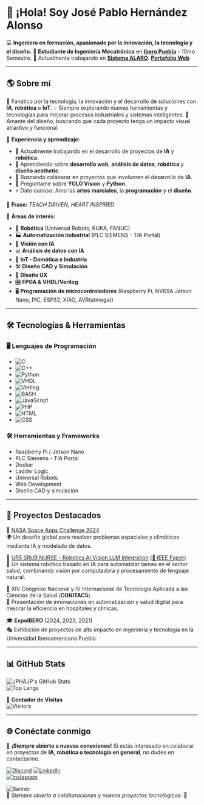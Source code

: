 # 👋 ¡Hola! Soy José Pablo Hernández Alonso

💻 **Ingeniero en formación, apasionado por la innovación, la tecnología y el diseño.**
🚀 **Estudiante de Ingeniería Mecatrónica** en [**Ibero Puebla**](https://www.iberopuebla.mx/) - 10mo Semestre.
💼 Actualmente trabajando en [**Sistema ALARO**](https://www.corporativoalaro.com/).
[**Portafolio Web**](https://jphajp.github.io/JPHAJP/)

---

## 🌎 Sobre mí
🔬 Fanático por la tecnología, la innovación y el desarrollo de soluciones con **IA**, **robótica** e **IoT**.
💡 Siempre explorando nuevas herramientas y tecnologías para mejorar procesos industriales y sistemas inteligentes.
🎨 Amante del diseño, buscando que cada proyecto tenga un impacto visual atractivo y funcional.

📍 **Experiencia y aprendizaje:**
- 🔭 Actualmente trabajando en el desarrollo de proyectos de **IA** y **robótica**.
- 🌱 Aprendiendo sobre **desarrollo web**, **análisis de datos**, **robótica** y **diseño aesthetic**.
- 👯 Buscando colaborar en proyectos que involucren el desarrollo de **IA**.
- 💬 Pregúntame sobre **YOLO Vision** y **Python**.
- ⚡ Dato curioso: Amo las **artes marciales**, la **programación** y el **diseño**.

📝 **Frase:** *TEACH DRIVEN, HEART INSPIRED*

📍 **Áreas de interés:**
- 🤖 **Robótica** (Universal Robots, KUKA, FANUC)
- 🏭 **Automatización Industrial** (PLC SIEMENS - TIA Portal)
- 🎯 **Visión con IA**
- 📊 **Análisis de datos con IA**
- 📡 **IoT - Domótica e Industria**
- 🛠️ **Diseño CAD y Simulación**
- 🎨 **Diseño UX**
- 🎛️ **FPGA & VHDL/Verilog**
- 🖥️ **Programación de microcontroladores** (Raspberry Pi, NVIDIA Jetson Nano, PIC, ESP32, XIAO, AVR(atmega))

---

## 🛠️ Tecnologías & Herramientas
### 🖥️ Lenguajes de Programación
- ![C](https://img.shields.io/badge/C-A8B9CC?style=for-the-badge&logo=c&logoColor=white)
- ![C++](https://img.shields.io/badge/C%2B%2B-00599C?style=for-the-badge&logo=c%2B%2B&logoColor=white)
- ![Python](https://img.shields.io/badge/Python-3776AB?style=for-the-badge&logo=python&logoColor=white)
- ![VHDL](https://img.shields.io/badge/VHDL-FF6600?style=for-the-badge&logo=verilog&logoColor=white)
- ![Verilog](https://img.shields.io/badge/Verilog-FF4500?style=for-the-badge&logo=verilog&logoColor=white)
- ![BASH](https://img.shields.io/badge/BASH-121011?style=for-the-badge&logo=gnu-bash&logoColor=white)
- ![JavaScript](https://img.shields.io/badge/JavaScript-F7DF1E?style=for-the-badge&logo=javascript&logoColor=black)
- ![PHP](https://img.shields.io/badge/PHP-777BB4?style=for-the-badge&logo=php&logoColor=white)
- ![HTML](https://img.shields.io/badge/HTML5-E34F26?style=for-the-badge&logo=html5&logoColor=white)
- ![CSS](https://img.shields.io/badge/CSS3-1572B6?style=for-the-badge&logo=css3&logoColor=white)

### 🛠️ Herramientas y Frameworks
- Raspberry Pi / Jetson Nano
- PLC Siemens - TIA Portal
- Docker
- Ladder Logic
- Universal Robots
- Web Development
- Diseño CAD y simulación

---

## 📌 Proyectos Destacados
🎇 [NASA Space Apps Challenge 2024](https://github.com/diegorodoro/Nasa-Challenge)  
🌍 Un desafío global para resolver problemas espaciales y climáticos mediante IA y modelado de datos.

🏥 [UR5 SRUB NURSE - Robotics AI Vision LLM Integration](https://github.com/JPHAJP/UR5_SRUB_NURSE) [(📜 IEEE Paper)](https://ieeexplore.ieee.org/document/10765997)  
🤖 Un sistema robótico basado en IA para automatizar tareas en el sector salud, combinando visión por computadora y procesamiento de lenguaje natural.

📡 XIV Congreso Nacional y IV Internacional de Tecnología Aplicada a las Ciencias de la Salud (**CONITACS**).  
🔬 Presentación de innovaciones en automatización y salud digital para mejorar la eficiencia en hospitales y clínicas.

🎓 **ExpoIBERO** (2024, 2023, 2021)  
🎭 Exhibición de proyectos de alto impacto en ingeniería y tecnología en la Universidad Iberoamericana Puebla.

---

## 📊 GitHub Stats
![JPHAJP's GitHub Stats](https://github-readme-stats.vercel.app/api?username=JPHAJP&show_icons=true&theme=radical)  
![Top Langs](https://github-readme-stats.vercel.app/api/top-langs/?username=JPHAJP&layout=compact&theme=radical)  

📌 **Contador de Visitas**  
![Visitors](https://komarev.com/ghpvc/?username=JPHAJP&label=Profile%20Views&color=blue&style=flat)

---

## 🌐 Conéctate conmigo
📩 **¡Siempre abierto a nuevas conexiones!** Si estás interesado en colaborar en proyectos de **IA, robótica o tecnología en general**, no dudes en contactarme.

[![Discord](https://img.shields.io/badge/Discord-5865F2?style=for-the-badge&logo=discord&logoColor=white)](https://discord.com/users/jphajp)
[![LinkedIn](https://img.shields.io/badge/LinkedIn-0A66C2?style=for-the-badge&logo=linkedin&logoColor=white)](https://www.linkedin.com/in/jphajp/)  
[![Instagram](https://img.shields.io/badge/Instagram-E4405F?style=for-the-badge&logo=instagram&logoColor=white)](https://www.instagram.com/jose_pablo_ha)  

![Banner](https://media.licdn.com/dms/image/v2/D4E16AQFu2LOeH0f5EA/profile-displaybackgroundimage-shrink_350_1400/profile-displaybackgroundimage-shrink_350_1400/0/1667790622082?e=1746057600&v=beta&t=t1eppcCz5EVAP3-ydS9rh7Hr2JDGGe914tEcoGak3SM)  
📌 *Siempre abierto a colaboraciones y nuevos proyectos tecnológicos.* 🚀
